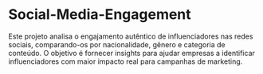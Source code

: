 # Social-Media-Engagement
Este projeto analisa o engajamento autêntico de influenciadores nas redes sociais, comparando-os por nacionalidade, gênero e categoria de conteúdo. O objetivo é fornecer insights para ajudar empresas a identificar influenciadores com maior impacto real para campanhas de marketing.
